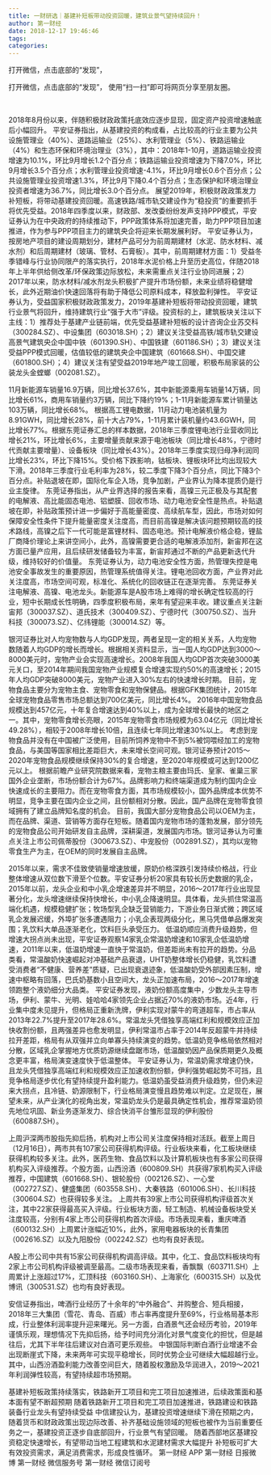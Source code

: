 ```yaml
---
title: 一财研选｜基建补短板带动投资回暖，建筑业景气望持续回升！
author: 第一财经
date: 2018-12-17 19:46:46
tags: 
categories: 
---
```

打开微信，点击底部的“发现”，
<!-- more -->
打开微信，点击底部的“发现”，
使用“扫一扫”即可将网页分享至朋友圈。

 

2018年8月份以来，伴随积极财政政策托底效应逐步显现，固定资产投资增速触底后小幅回升。
平安证券指出，从基建投资的构成看，占比较高的行业主要为公共设施管理业（40%）、道路运输业（25%）、水利管理业（5%）、铁路运输业（4%）和生态环保和环境治理业（3%），其中：2018年1-10月，道路运输业投资增速为10.1%，环比9月增长1.2个百分点；铁路运输业投资增速为下降7.0%，环比9月增长3.5个百分点；水利管理业投资增速-4.1%，环比9月增长0.6个百分点；公共设施管理业投资增速1.3%，环比9月下降0.4个百分点；生态保护和环境治理业投资者增速为36.7%，同比增长3.0个百分点。
展望2019年，积极财政政策发力补短板，将带动基建投资回暖。高速铁路/城市轨交建设作为“稳投资”的重要抓手将优先受益。2018年四季度以来，财政部、发改委纷纷发声支持PPP模式，平安证券认为在中央政府的持续推动下，PPP政策体系将加速完善，助力PPP项目加速推进，作为参与PPP项目主力的建筑央企将迎来长期发展利好。
平安证券认为，按房地产项目的建设周期划分，建材产品可分为前周期建材（水泥、防水材料、减水剂）和后周期建材（玻璃、管材、石膏板）。其中，前周期建材方面：1）受益冬季错峰与行业协同限产的落实执行，2018年水泥价格上升至历史高位，伴随2018年上半年供给侧改革/环保政策边际放松，未来需重点关注行业协同进展；2）2017年以来，防水材料/减水剂龙头积极扩产提升市场份额，未来业绩将稳健增长，此外近期油价快速回落将有助于降低公司原料成本，释放盈利弹性。
平安证券认为，受益国家积极财政政策发力，2019年基建补短板将带动投资回暖，建筑行业景气将回升，维持建筑行业“强于大市”评级。投资标的上，建筑板块关注以下主线：1）推荐处于基建产业链前端，优先受益基建补短板的设计咨询企业苏交科（300284.SZ）、中设集团（603018.SH）；2）建议关注受益高铁/城市轨交建设高景气建筑央企中国中铁（601390.SH）、中国铁建（601186.SH）；3）建议关注受益PPP模式回暖，估值较低的建筑央企中国建筑（601668.SH）、中国交建（601800.SH）；4）建议关注有望受益2019年地产竣工回暖，积极布局家装的公装龙头金螳螂（002081.SZ）。

11月新能源车销量16.9万辆，同比增长37.6%，其中新能源乘用车销量14万辆，同比增长61%，商用车销量约3万辆，同比下降约19%；1-11月新能源车累计销量达103万辆，同比增长68%。
根据高工锂电数据，11月动力电池装机量为8.91GWH，同比增长28%，前十大占79%，1-11月累计装机量约43.6GWH，同比增长77%。根据东莞证券汇总的样本数据，2018年三季度锂电池行业营收同比增长21%，环比增长6%，主要增量贡献来源于电池板块（同比增长48%，宁德时代贡献主要增量）、设备板块（同比增长43%）。2018年三季度实现归母净利润同比增长23%，环比下降15%。受价格下跌影响，钴板块、锂板块环比均出现较大下滑。2018年三季度行业毛利率为28%，较二季度下降3个百分点，同比下降3个百分点。补贴退坡在即，国际化车企入场，竞争加剧，产业界认为降本提质仍是行业主旋律。
东莞证券指出，从产业界选择的报告来看，高镍三元正极及与其配套的电解液、高比能固态电池、铝塑膜、回收市场、动力电池安全性是热点。补贴退坡在即，补贴政策预计进一步偏好于高能量密度、高续航车型，因此，市场对如何保障安全性条件下提升能量密度关注度高，而目前高镍是解决该问题预期较高的技术路线，高镍之后下一代可能是富锂材料、固态电池。预计电解液价格企稳，锂盐厂商降价理论上来讲空间小，此外，高镍需要更合适的电解液添加剂，新宙邦在这方面已量产应用，且后续研发储备较为丰富，新宙邦通过不断的产品更新迭代升级，维持较好的价值量。
东莞证券认为，动力电池安全性方面，热管理失控是电池安全事故发生的重要原因，热管理系统值得关注。锂电池回收方面，产业界对此关注度高，市场空间可观，标准化、系统化的回收链正在逐渐完善。
东莞证券关注电解液、高镍、电池龙头。新能源车是A股市场上难得的增长确定性较高的行业，短中长期成长性明确，四季度积极布局，来年有望迎来丰收。建议重点关注新宙邦（300037.SZ）、道氏技术（300409.SZ）、宁德时代（300750.SZ）、当升科技（300073.SZ）、亿纬锂能（300014.SZ）等。

银河证券比对人均宠物数与人均GDP发现，两者呈现一定的相关关系，人均宠物数随着人均GDP的增长而增长。根据相关资料显示，当一国人均GDP达到3000～8000美元时，宠物产业会实现高速增长。2008年我国人均GDP首次突破3000美元关口，至2014年期间我国宠物产业规模复合增速实现约50%的高速增长；2015年人均GDP突破8000美元，宠物产业进入30%左右的快速增长时期。
目前，宠物食品主要分为宠物主食、宠物零食和宠物保健品。根据GFK集团统计，2015年全球宠物食品零售市场总额达到700亿美元，同比增长4%。
2016年中国宠物食品规模达到457亿元，十年复合增速达到40%以上，成为全球增长最快的地区之一。其中，宠物零食增长亮眼，2015年宠物零食市场规模为63.04亿元（同比增长49.28%），相较于2008年增长10倍，且连续七年同比增速30%以上。
考虑到宠物食品并没有在中国被广泛使用，目前所饲养宠物中不到5%被饲喂经加工的宠物食品，与美国等国家相比差距巨大，未来增长空间可观。银河证券预计2015～2020年宠物食品规模继续保持30%的复合增速，至2020年规模或可达到1200亿元以上。
根据前瞻产业研究院数据来看，宠物主粮主要由玛氏、皇家、雀巢三家国外企业垄断，市场份额合计为67%。品牌影响力和终端渠道成为制约国内企业快速成长的主要阻力。而在宠物零食方面，其市场规模较小，国外品牌成本优势不明显，竞争主要在国内企业之间，且份额相对分散。因此，国产品牌在宠物零食领域拥有了建立品牌知名度的机会。
目前，我国大部分宠物食品公司以OEM为主，而在品牌、渠道、营销等方面存在短板。随着国内宠物市场的蓬勃发展，部分领先的宠物食品公司开始研发自主品牌，深耕渠道，发展国内市场。银河证券认为可重点关注上市公司佩蒂股份（300673.SZ）、中宠股份（002891.SZ），其均以宠物零食生产为主，在OEM的同时发展自主品牌。

2015年以来，需求不佳致使销量增速放缓，原奶价格深跌引发持续价格战，行业整体增速从双位数下滑至个位数。平安证券分析20家具有较长历史数据的乳企，2015年以前，龙头企业和中小乳企增速差异并不明显，2016～2017年行业出现显著分化，龙头增速继续保持快增长，中小乳企降速明显。具体看，龙头抓住常温高端化机遇，规模稳健扩张；牧场型乳企缺乏营销能力，下游业务日渐式微；跨区域乳企发展迟缓，外埠扩张多遭遇阻力；小乳企表现两级分化，黑马凭借单品爆发突围；乳饮料大单品逐渐老化，饮料巨头承受压力。
低温奶顺应消费升级趋势，但增速大拐点尚未出现，平安证券观察14家乳企常温奶增速和10家乳企低温奶增速，2011年以来，低温奶增速一直快于常温奶，但差距尚未有拉开的趋势。分品类看，常温酸奶快速崛起对冲基础产品衰退，UHT奶整体增长仍稳健，乳饮料遭受消费者“不健康、营养差”质疑，已出现衰退迹象，低温酸奶受外部因素压制，增速中枢略有回落，巴氏奶基数小且空间大，龙头正加速布局，2016～2017年增速领跑整个液奶细分大品类。
平安证券发现，液奶份额高度集中，少数龙头主导市场，伊利、蒙牛、光明、娃哈哈4家领先企业占据近70%的液奶市场。近4年，行业集中度未见提升，但格局正重新洗牌，伊利实现对蒙牛的弯道超车，市占率从2013年22.7%提升至2017年28.6%。常温龙头凭借独享高端红利和规模效应正加快收割份额，且两强差异也愈发明显，伊利常温市占率于2014年反超蒙牛并持续拉开差距，格局有从双强并立向单寡头持续演变的趋势。低温奶竞争格局依然相对分散，区域乳企掌握地方优质奶源继续盘踞市场，低温酸奶因产品保质期更久及概念更丰富，格局演变速度快于低温整体。
平安证券认为，常温奶需求增速仍快，且龙头凭借独享高端红利和规模效应正加速收割份额，伊利强势崛起势不可挡，且竞争格局逐步优化有望持续提升盈利能力。低温奶虽受益消费升级趋势，但仍未迎来大拐点，且冷链、奶源限制下，行业格局演变慢且趋势难以判定。立足现在，展望未来，从产业演化的视角出发，常温奶龙头仍是最具确定性机会，推荐常温奶领先地位巩固、新业务逐渐发力、综合快消平台雏形显现的伊利股份（600887.SH）。

上周沪深两市股指先抑后扬，机构对上市公司关注度保持相对活跃。截至上周日（12月16日），两市共有107家公司获得机构评级。行业板块来看，化工板块继续获得机构较多关注。此外，医药生物、食品饮料以及计算机板块也有多家公司获得机构买入评级推荐。个股方面，山西汾酒（600809.SH）共获得7家机构买入评级推荐，中国建筑（601668.SH）、银轮股份（002126.SZ）、一心堂（002727.SZ）、健盛集团（603558.SH）、大秦铁路（601006.SH）、长川科技（300604.SZ）也获得较多关注。
上周共有39家上市公司获得机构评级首次关注，其中22家获得最高买入评级。行业板块方面，轻工制造、机械设备板块受关注度较高，分别有4家上市公司获得机构首次评级。市场表现来看，重庆啤酒（600132.SH）上周累计涨幅近10%，此外，家用电器板块的长青集团（002616.SZ）以及九阳股份（002242.SZ）也均有良好表现。

A股上市公司中共有15家公司获得机构调高评级。其中，化工、食品饮料板块均有2家上市公司机构评级被调至最高。二级市场表现来看，香飘飘（603711.SH）上周累计上涨超过17%，汇顶科技（603160.SH）、上海家化（600315.SH）以及优博讯（300531.SZ）也均有良好表现。

安信证券指出，啤酒行业经历了十余年的“中外融合”、并购整合、短兵相接，2018年三大集团（雪花、青岛、百威）市占率再度提升至69%，行业格局基本形成，行业整体利润率提升迎来曙光。另一方面，白酒景气还会经历考验，2019年谨慎乐观，理想情况下先抑后扬，给予时间充分消化对景气度变化的担忧，但是越往后，尤其下半年往后建议对白酒可更乐观些。
中银国际判断白酒行业增速不会出现断崖式下降，未来两年可实现平稳增长，同时优势企业可继续大幅超越行业。其中，山西汾酒盈利能力改善空间巨大，随着股权激励及华润进入，2019～2021年利润弹性较高，有望持续超市场预期。
 
 
 
 
基建补短板政策持续落实，铁路新开工项目和完工项目加速推进，后续政策面和基本面有望不断超预期 
随着铁路新开工项目和完工项目加速推进，铁路建设和铁路装备行业龙头有望持续受益
中信建投认为，基建投资增速继续下滑在预期之内，随着货币和财政政策出现边际改善、补齐基础设施领域的短板也被作为当前重要任务之一，基建投资正逐步自底部回升，行业景气有望回暖。
随着西部地区基建投资稳定快速增长，有望带动当地工程建筑和水泥建材需求大幅提升 
补短板可扩大有效投资需求，满足消费需求，形成良性循环。
第一财经
APP
第一财经
日报微博
第一财经
微信服务号
第一财经
微信订阅号

